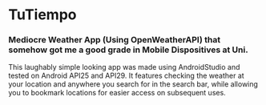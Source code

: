 # TuTiempo
### Mediocre Weather App (Using OpenWeatherAPI) that somehow got me a good grade in Mobile Dispositives at Uni.

This laughably simple looking app was made using AndroidStudio and tested on Android API25 and API29.
It features checking the weather at your location and anywhere you search for in the search bar, while allowing you
to bookmark locations for easier access on subsequent uses.
